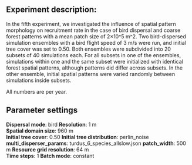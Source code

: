 ﻿## Experiment description:

In the fifth experiment, we investigated the influence of spatial pattern morphology on recruitment rate in the case of bird dispersal and coarse forest patterns with a mean patch size of 2×10^5  m^2. Two bird-dispersed simulation ensembles with a bird flight speed of 3 m/s were run, and initial tree cover was set to 0.50. Both ensembles were subdivided into 20 subsets of 40 simulations each. For all subsets in one of the ensembles, simulations within one and the same subset were initialized with identical forest spatial patterns, although patterns did differ across subsets. In the other ensemble, initial spatial patterns were varied randomly between simulations inside subsets.

All numbers are per year.

## Parameter settings
**Dispersal mode**: bird
**Resolution**: 1 m  
**Spatial domain size**: 960 m  
**Initial tree cover**: 0.50
**Initial tree distribution**:  perlin_noise
**multi_disperser_params**: turdus_6_species_allslow.json
**patch_width**: 500 m
**Resource grid resolution**: 64 m  
**Time steps**: 1
**Batch mode**: constant  
